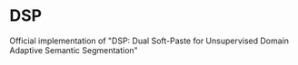 # DSP
Official implementation of "DSP: Dual Soft-Paste for Unsupervised Domain Adaptive Semantic Segmentation"

